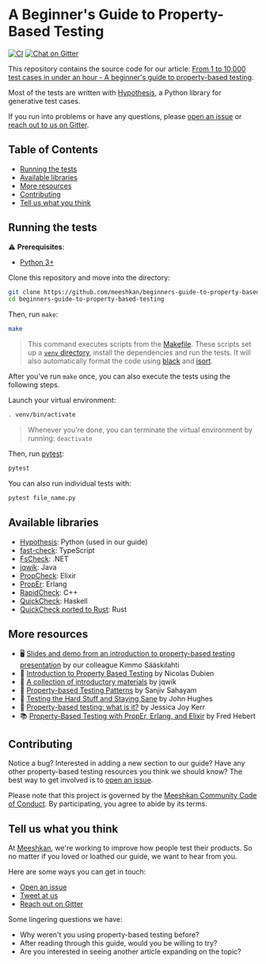 # A Beginner's Guide to Property-Based Testing 

[![CI](https://github.com/meeshkan/introduction-to-property-based-testing/workflows/CI/badge.svg)](https://github.com/meeshkan/introduction-to-property-based-testing/actions?query=branch%3Amaster)
[![Chat on Gitter](https://badges.gitter.im/gitterHQ/gitter.png)](https://gitter.im/meeshkan/community)

This repository contains the source code for our article: [From 1 to 10,000 test cases in under an hour - A beginner's guide to property-based testing]().

Most of the tests are written with [Hypothesis](https://hypothesis.readthedocs.io/en/latest/), a Python library for generative test cases.

If you run into problems or have any questions, please [open an issue](https://github.com/meeshkan/beginners-guide-to-property-based-testing/issues) or [reach out to us on Gitter](https://gitter.im/meeshkan/community).

## Table of Contents
- [Running the tests](#running-the-tests)
- [Available libraries](#available-libraries)
- [More resources](#more-resources)
- [Contributing](#contributing)
- [Tell us what you think](#tell-us-what-you-think)

## Running the tests

⚠️ **Prerequisites**:
- [Python 3+](https://www.python.org/downloads/)

Clone this repository and move into the directory:
```bash
git clone https://github.com/meeshkan/beginners-guide-to-property-based-testing.git
cd beginners-guide-to-property-based-testing
```

Then, run `make`:

```bash
make
```

> This command executes scripts from the [Makefile](./Makefile). These scripts set up a [`venv` directory](https://docs.python.org/3/library/venv.html), install the dependencies and run the tests. It will also automatically format the code using [black](https://black.readthedocs.io/en/stable/) and [isort](https://timothycrosley.github.io/isort/).

After you've run `make` once, you can also execute the tests using the following steps.

Launch your virtual environment:

```bash
. venv/bin/activate
```

> Whenever you're done, you can terminate the virtual environment by running: `deactivate`  

Then, run [pytest](https://pypi.org/project/pytest/):

```bash
pytest
```

You can also run individual tests with:

```bash
pytest file_name.py
```

## Available libraries

- [Hypothesis](https://hypothesis.readthedocs.io/en/latest/): Python (used in our guide)
- [fast-check](https://github.com/dubzzz/fast-check): TypeScript
- [FsCheck](https://fscheck.github.io/FsCheck/): .NET
- [jqwik](https://jqwik.net/): Java
- [PropCheck](https://github.com/alfert/propcheck): Elixir
- [PropEr](https://proper-testing.github.io/): Erlang
- [RapidCheck](https://github.com/emil-e/rapidcheck): C++
- [QuickCheck](https://hackage.haskell.org/package/QuickCheck): Haskell
- [QuickCheck ported to Rust](https://docs.rs/quickcheck/0.9.2/quickcheck/): Rust

## More resources

- 🖥 [Slides and demo from an introduction to property-based testing presentation](https://github.com/ksaaskil/introduction-to-property-based-testing) by our colleague Kimmo Sääskilahti
- 📖 [Introduction to Property Based Testing](https://medium.com/criteo-labs/introduction-to-property-based-testing-f5236229d237) by Nicolas Dubien
- 🔗 [A collection of introductory materials](https://jqwik.net/property-based-testing.html) by jqwik
- 📖 [Property-based Testing Patterns](https://blog.ssanj.net/posts/2016-06-26-property-based-testing-patterns.html) by Sanjiv Sahayam
- 🎥 [Testing the Hard Stuff and Staying Sane](https://www.youtube.com/watch?v=zi0rHwfiX1Q) by John Hughes
- 📖 [Property-based testing: what is it?](https://blog.jessitron.com/2013/04/25/property-based-testing-what-is-it/) by Jessica Joy Kerr
- 📚 [Property-Based Testing with PropEr, Erlang, and Elixir](https://propertesting.com/) by Fred Hebert

## Contributing

Notice a bug? Interested in adding a new section to our guide? Have any other property-based testing resources you think we should know? The best way to get involved is to [open an issue](https://github.com/meeshkan/beginners-guide-to-property-based-testing/issues).

Please note that this project is governed by the [Meeshkan Community Code of Conduct](https://github.com/meeshkan/code-of-conduct). By participating, you agree to abide by its terms.

## Tell us what you think

At [Meeshkan](https://meeshkan.com/), we're working to improve how people test their products. So no matter if you loved or loathed our guide, we want to hear from you. 

Here are some ways you can get in touch:
- [Open an issue](https://github.com/meeshkan/beginners-guide-to-property-based-testing/issues)
- [Tweet at us](https://twitter.com/meeshkanml)
- [Reach out on Gitter](https://gitter.im/Meeshkan/community)

Some lingering questions we have:
- Why weren't you using property-based testing before?
- After reading through this guide, would you be willing to try? 
- Are you interested in seeing another article expanding on the topic?
